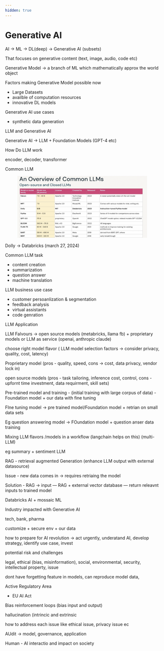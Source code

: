 ```yaml
---
hidden: true
---
```


# Generative AI

AI -> ML -> DL(deep) -> Generative AI (subsets)

That focuses on generative content (text, image, audio, code etc)

Generative Model -> a branch of ML which mathematically approx the world object



Factors making Generative Model possible now

* Large Datasets
* availble of computation resources
* innovative DL models

Generative AI use cases

* synthetic data generation



LLM and Generative AI

Generative AI -> LLM + Foundation Models (GPT-4 etc)



How Do LLM work

encoder, decoder, transformer



Common LLM&#x20;

<figure><img src="../../.gitbook/assets/image (542).png" alt=""><figcaption></figcaption></figure>

Dolly -> Databricks (march 27, 2024)

Common LLM task

* content creation
* summarization
* question answer
* machine translation



LLM business use case

* customer persoanlization & segmentation
* feedback analysis
* virtual assistants
* code genration

LLM Application

LLM Falvours -> open source models (metabricks, llama fb) + proprietary models or LLM as service (openai, anthropic claude)

choose right model flavor ( LLM model selection factors -> consider privacy, quality, cost, latency)

Proprietary model (pros - quality, speed, cons -> cost, data privacy, vendor lock in)

open source models (pros - task tailoring, inference cost, control, cons - upfornt time investment, data requirment, skill sets)

Pre-trained model and training - (initial training with large corpus of data) - Foundation model + our data with fine tuning

FIne tuning model -> pre trained model/Foundation model + retrian on small data sets

Eg question answering model -> FOundation model + question anser data training

Mixing LLM flavors /models in a workflow (langchain helps on this) (multi-LLM)

eg summary + sentiment LLM

RAG - retrieval augmented Generation (enhance LLM output with external datasource)

Issue - new data comes in -> requires retriaing the model

Solution - RAG -> input — RAG + external vector database — return releavnt inputs to trained model



Databricks AI  + mossaic ML



Industry impacted with Generative AI

tech, bank, pharma

customize + secure env + our data

how to prepare for AI revolution  -> act urgently, underatand AI, develop strategy, identify use case, invest



potential risk and challenges

legal, ethical (bias, misinformation), social, environmental, security, intellectual property, issue

dont have forgetting feature in models, can reproduce model data,&#x20;



Active Regulatory Area

* EU AI Act

Bias reinforcement loops (bias input and output)

hallucination (intrincic and extrinsic

how to address each issue like ethical issue, privacy issue ec



AUdit -> model, governance, application



Human - AI interactio and impact on society
